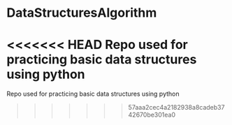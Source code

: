 # DataStructuresAlgorithm
<<<<<<< HEAD
Repo used for practicing basic data structures using python 
=======
Repo used for practicing basic data structures using python
>>>>>>> 57aaa2cec4a2182938a8cadeb3742670be301ea0
